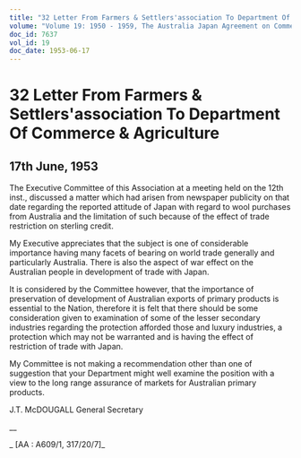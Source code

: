 ```yaml
---
title: "32 Letter From Farmers & Settlers'association To Department Of Commerce & Agriculture"
volume: "Volume 19: 1950 - 1959, The Australia Japan Agreement on Commerce"
doc_id: 7637
vol_id: 19
doc_date: 1953-06-17
---
```


# 32 Letter From Farmers & Settlers'association To Department Of Commerce & Agriculture

## 17th June, 1953

The Executive Committee of this Association at a meeting held on the 12th inst., discussed a matter which had arisen from newspaper publicity on that date regarding the reported attitude of Japan with regard to wool purchases from Australia and the limitation of such because of the effect of trade restriction on sterling credit.

My Executive appreciates that the subject is one of considerable importance having many facets of bearing on world trade generally and particularly Australia. There is also the aspect of war effect on the Australian people in development of trade with Japan.

It is considered by the Committee however, that the importance of preservation of development of Australian exports of primary products is essential to the Nation, therefore it is felt that there should be some consideration given to examination of some of the lesser secondary industries regarding the protection afforded those and luxury industries, a protection which may not be warranted and is having the effect of restriction of trade with Japan.

My Committee is not making a recommendation other than one of suggestion that your Department might well examine the position with a view to the long range assurance of markets for Australian primary products.

J.T. McDOUGALL General Secretary

__

_ [AA : A609/1, 317/20/7]_
